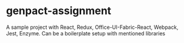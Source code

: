 # genpact-assignment
A sample project with React, Redux, Office-UI-Fabric-React, Webpack, Jest, Enzyme. Can be a boilerplate setup with mentioned libraries 
